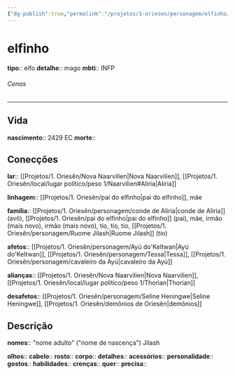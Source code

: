 ```yaml
---
{"dg-publish":true,"permalink":"/projetos/1-oriesen/personagem/elfinho/","dgHomeLink":true,"dgPassFrontmatter":false}
---
```



# elfinho
**tipo**:: elfo
**detalhe**:: mago
**mbti**:: INFP


###### Cenas



---
## Vida
**nascimento**:: 2429 EC
**morte**:: 


## Conecções
**lar**:: [[Projetos/1. Oriesên/Nova Naarvilien|Nova Naarvilien]], [[Projetos/1. Oriesên/local/lugar político/peso 1/Naarvilien#Aliria|Aliria]]

**linhagem**:: [[Projetos/1. Oriesên/pai do elfinho|pai do elfinho]], mãe

**família**:: [[Projetos/1. Oriesên/personagem/conde de Aliria|conde de Aliria]] (avô), [[Projetos/1. Oriesên/pai do elfinho|pai do elfinho]] (pai), mãe, irmão (mais novo), irmão (mais novo), tio, tio, tio, [[Projetos/1. Oriesên/personagem/Ruome Jilash|Ruome Jilash]] (tio)

**afetos**:: [[Projetos/1. Oriesên/personagem/Ayú do'Keltwan|Ayú do'Keltwan]], [[Projetos/1. Oriesên/personagem/Tessa|Tessa]], [[Projetos/1. Oriesên/personagem/cavaleiro da Ayú|cavaleiro da Ayú]]

**alianças**:: [[Projetos/1. Oriesên/Nova Naarvilien|Nova Naarvilien]], [[Projetos/1. Oriesên/local/lugar político/peso 1/Thorian|Thorian]]

**desafetos**:: [[Projetos/1. Oriesên/personagem/Seline Heningwe|Seline Heningwe]], [[Projetos/1. Oriesên/demônios de Oriesên|demônios]]


## Descrição
**nomes**:: "nome adulto" ("nome de nascença") Jilash

**olhos**:: 
**cabelo**:: 
**rosto**:: 
**corpo**:: 
**detalhes**:: 
**acessórios**:: 
**personalidade**:: 
**gostos**:: 
**habilidades**:: 
**crenças**:: 
**quer**:: 
**precisa**:: 